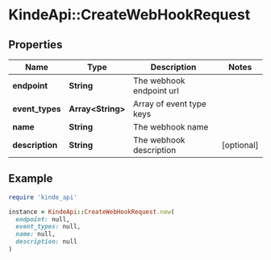 # KindeApi::CreateWebHookRequest

## Properties

| Name | Type | Description | Notes |
| ---- | ---- | ----------- | ----- |
| **endpoint** | **String** | The webhook endpoint url |  |
| **event_types** | **Array&lt;String&gt;** | Array of event type keys |  |
| **name** | **String** | The webhook name |  |
| **description** | **String** | The webhook description | [optional] |

## Example

```ruby
require 'kinde_api'

instance = KindeApi::CreateWebHookRequest.new(
  endpoint: null,
  event_types: null,
  name: null,
  description: null
)
```

